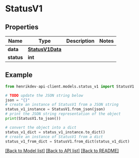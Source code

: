 # StatusV1


## Properties

Name | Type | Description | Notes
------------ | ------------- | ------------- | -------------
**data** | [**StatusV1Data**](StatusV1Data.md) |  | 
**status** | **int** |  | 

## Example

```python
from henrikdev-api-client.models.status_v1 import StatusV1

# TODO update the JSON string below
json = "{}"
# create an instance of StatusV1 from a JSON string
status_v1_instance = StatusV1.from_json(json)
# print the JSON string representation of the object
print(StatusV1.to_json())

# convert the object into a dict
status_v1_dict = status_v1_instance.to_dict()
# create an instance of StatusV1 from a dict
status_v1_from_dict = StatusV1.from_dict(status_v1_dict)
```
[[Back to Model list]](../README.md#documentation-for-models) [[Back to API list]](../README.md#documentation-for-api-endpoints) [[Back to README]](../README.md)


